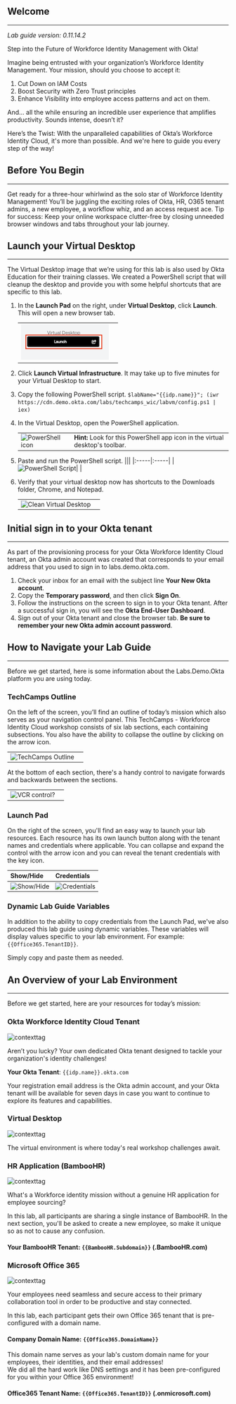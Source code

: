 ## Welcome

---
*Lab guide version: 0.11.14.2*

Step into the Future of Workforce Identity Management with Okta!

Imagine being entrusted with your organization’s Workforce Identity Management. Your mission, should you choose to accept it:

1. Cut Down on IAM Costs
2. Boost Security with Zero Trust principles
3. Enhance Visibility into employee access patterns and act on them.

And... all the while ensuring an incredible user experience that amplifies productivity. Sounds intense, doesn’t it?

Here’s the Twist: With the unparalleled capabilities of Okta’s Workforce Identity Cloud, it's more than possible. And we're here to guide you every step of the way!

## Before You Begin

---
Get ready for a three-hour whirlwind as the solo star of Workforce Identity Management! You’ll be juggling the exciting roles of Okta, HR, O365 tenant admins, a new employee, a workflow whiz, and an access request ace. Tip for success: Keep your online workspace clutter-free by closing unneeded browser windows and tabs throughout your lab journey.

## Launch your Virtual Desktop

---
The Virtual Desktop image that we’re using for this lab is also used by Okta Education for their training classes.  We created a PowerShell script that will cleanup the desktop and provide you with some helpful shortcuts that are specific to this lab.

1. In the  **Launch Pad** on the right, under **Virtual Desktop**, click **Launch**. This will open a new browser tab.

   |||
      |:-----|:-----|
      |![Virtual Desktop](images/011/launch_virtual_desktop.png "Launch Virtual Desktop")| |
1. Click **Launch Virtual Infrastructure**. It may take up to five minutes for your Virtual Desktop to start.

1. Copy the following PowerShell script.
```$labName="{{idp.name}}"; (iwr https://cdn.demo.okta.com/labs/techcamps_wic/labvm/config.ps1 | iex)```

1. In the Virtual Desktop, open the PowerShell application.

   |||
   |:-----|:-----|
   |![PowerShell icon](images/011/powershell_icon_25.png   "PowerShell icon")| **Hint:** Look for this PowerShell app icon in the virtual desktop's toolbar. |
1. Paste and run the PowerShell script.
   |||
      |:-----|:-----|
      |![PowerShell Script](images/011/vm_powershell_pasted_400.png "PowerShell Script")| |

1. Verify that your virtual desktop now has shortcuts to the Downloads folder, Chrome, and Notepad.

   |||
      |:-----|:-----|
      |![Clean Virtual Desktop](images/011/vm_post_powershell_script_500.png "Clean Virtual Desktop")| |

## Initial sign in to your Okta tenant

---
As part of the provisioning process for your Okta Workforce Identity Cloud tenant, an Okta admin account was created that corresponds to your email address that you used to sign in to labs.demo.okta.com.

1. Check your inbox for an email with the subject line **Your New Okta account**.
1. Copy the **Temporary password**, and then click **Sign On**.
1. Follow the instructions on the screen to sign in to your Okta tenant. After a successful sign in, you will see the **Okta End-User Dashboard**.
1. Sign out of your Okta tenant and close the browser tab.
   **Be sure to remember your new Okta admin account password**.

## How to Navigate your Lab Guide

---
Before we get started, here is some information about the Labs.Demo.Okta platform you are using today.

### TechCamps Outline

On the left of the screen, you’ll find an outline of today’s mission which also serves as your navigation control panel. This TechCamps - Workforce Identity Cloud workshop consists of six lab sections, each containing  subsections. You also have the ability to collapse the outline by clicking on the arrow icon.

   |||
   |:-----|:-----|
   |![TechCamps Outline](images/011/TechCamps_outline_control_250.png   "TechCamps Outline")| |

At the bottom of each section, there's a handy control to navigate forwards and backwards between the sections.

   |||
   |:-----|:-----|
   |![VCR control?](images/011/techcamps_step_controller_200.png   "VCR control?")| |

### Launch Pad

On the right of the screen, you'll find an easy way to launch your lab resources.  Each resource has its own launch button along with the tenant names and credentials where applicable. You can collapse and expand the control with the arrow icon and you can reveal the tenant credentials with the key icon.

   |Show/Hide|Credentials|
   |:-----|:-----|
   |![Show/Hide](images/011/nav_show_hide_arrow.png "Show/Hide Panel")|![Credentials](images/011/nav_reveal_creds_key.png "Show / Hide Credentials")|| "Credentials"|

### Dynamic Lab Guide Variables

In addition to the ability to copy credentials from the Launch Pad, we've also produced this lab guide using dynamic variables. These variables will display values specific to your lab environment. For example: `{{Office365.TenantID}}`.

Simply copy and paste them as needed.

## An Overview of your Lab Environment

---
Before we get started, here are your resources for today’s mission:

### Okta Workforce Identity Cloud Tenant

![contexttag](images/persona-okta-admin.png)

Aren’t you lucky? Your own dedicated Okta tenant designed to tackle your organization's identity challenges!

**Your Okta Tenant**: `{{idp.name}}.okta.com`

Your registration email address is the Okta admin account, and your Okta tenant will be available for seven days in case you want to continue to explore its features and capabilities.

### Virtual Desktop

![contexttag](images/context-virtual.png)

The virtual environment is where today's real workshop challenges await.

### HR Application (BambooHR)

![contexttag](images/persona-bamboo.png)

 What's a Workforce identity mission without a genuine HR application for employee sourcing?

 In this lab, all participants are sharing a single instance of BambooHR. In the next section, you'll be asked to create a new employee, so make it unique so as not to cause any confusion.

#### Your BambooHR Tenant: `{{BambooHR.Subdomain}}` (.BambooHR.com)

### Microsoft Office 365

![contexttag](images/persona-o365-admin.png)

Your employees need seamless and secure access to their primary collaboration tool in order to be productive and stay connected.

In this lab, each participant gets their own Office 365 tenant that is pre-configured with a domain name.

#### Company Domain Name: `{{Office365.DomainName}}`

This domain name serves as your lab's custom domain name for your employees, their identities, and their email addresses!  
We did all the hard work like DNS settings and it has been pre-configured for you within your Office 365 environment!

#### Office365 Tenant Name: `{{Office365.TenantID}}` (.onmicrosoft.com)
